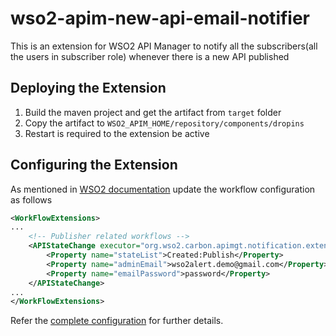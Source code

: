 # wso2-apim-new-api-email-notifier
This is an extension for WSO2 API Manager to notify all the subscribers(all the users in subscriber role) whenever there is a new API published

## Deploying the Extension

1. Build the maven project and get the artifact from `target` folder
2. Copy the artifact to `WSO2_APIM_HOME/repository/components/dropins`
3. Restart is required to the extension be active

## Configuring the Extension
As mentioned in [WSO2 documentation](https://docs.wso2.com/display/AM260/Customizing+a+Workflow+Extension) update the workflow configuration as follows
```xml
<WorkFlowExtensions>
...
    <!-- Publisher related workflows -->
    <APIStateChange executor="org.wso2.carbon.apimgt.notification.extension.APIStateChangeNotificationExecutor">
        <Property name="stateList">Created:Publish</Property>
        <Property name="adminEmail">wso2alert.demo@gmail.com</Property>
        <Property name="emailPassword">password</Property>
    </APIStateChange>
...
</WorkFlowExtensions>
```
Refer the [complete configuration](src/main/resources/workflow-configs/workflow-extensions.xml) for further details.